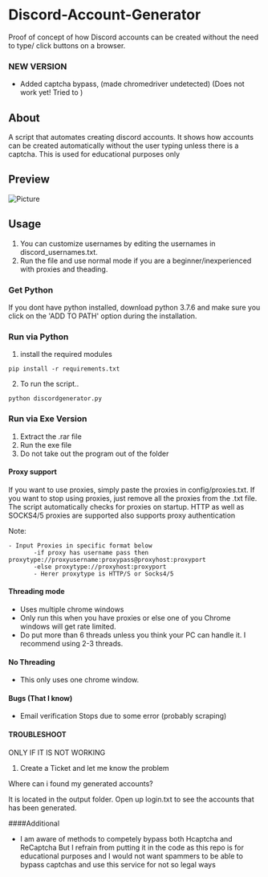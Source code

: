 # Discord-Account-Generator

Proof of concept of how Discord accounts can be created without the need to type/ click buttons on a browser.

### NEW VERSION

- Added captcha bypass, (made chromedriver undetected) (Does not work yet! Tried to )

## About

A script that automates creating discord accounts. It shows how accounts can be created automatically without the user typing unless there is a captcha. This is used for educational purposes only

## Preview

![Picture](https://i.ibb.co/jWK1dpP/Captura.png)

## Usage

1. You can customize usernames by editing the usernames in discord_usernames.txt.
2. Run the file and use normal mode if you are a beginner/inexperienced with proxies and theading.

### Get Python

If you dont have python installed, download python 3.7.6
and make sure you click on the 'ADD TO PATH' option during
the installation.

### Run via Python

1. install the required modules

```
pip install -r requirements.txt
```

2. To run the script..

```
python discordgenerator.py
```

### Run via Exe Version

1. Extract the .rar file
2. Run the exe file
3. Do not take out the program out of the folder

#### Proxy support

If you want to use proxies, simply paste the proxies in config/proxies.txt.  If you want to stop using proxies, just remove all the proxies from the .txt file. The script automatically checks for proxies on startup. HTTP as well as SOCKS4/5 proxies are supported also supports proxy authentication

Note:

```
- Input Proxies in specific format below
       -if proxy has username pass then proxytype://proxyusername:proxypass@proxyhost:proxyport
       -else proxytype://proxyhost:proxyport
       - Herer proxytype is HTTP/S or Socks4/5
```

#### Threading mode

- Uses multiple chrome windows
- Only run this when you have proxies or else one of you Chrome windows will get rate limited.
- Do put more than 6 threads unless you think your PC can handle it. I recommend using 2-3 threads.

#### No Threading

- This only uses one chrome window.

#### Bugs (That I know)
- Email verification Stops due to some error (probably scraping)

#### TROUBLESHOOT

ONLY IF IT IS NOT WORKING

1. Create a Ticket and let me know the problem

Where can i found my generated accounts?

It is located in the output folder. Open up login.txt to see the accounts
that has been generated.

####Additional
- I am aware of methods to competely bypass both Hcaptcha and ReCaptcha But I refrain from putting it in the code as this repo is for educational purposes and I would not want spammers to be able to bypass captchas and use this service for not so legal ways
